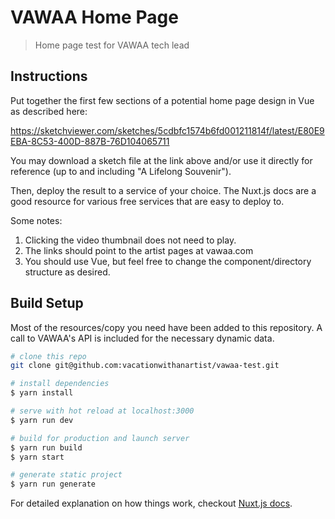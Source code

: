 # VAWAA Home Page

> Home page test for VAWAA tech lead

## Instructions
Put together the first few sections of a potential home page design in Vue as described here:

https://sketchviewer.com/sketches/5cdbfc1574b6fd001211814f/latest/E80E9EBA-8C53-400D-887B-76D104065711

You may download a sketch file at the link above and/or use it directly for reference (up to and including "A Lifelong Souvenir").

Then, deploy the result to a service of your choice. The Nuxt.js docs are a good resource for various free services that are easy to deploy to.

Some notes:
1. Clicking the video thumbnail does not need to play.
2. The links should point to the artist pages at vawaa.com
3. You should use Vue, but feel free to change the component/directory structure as desired.


## Build Setup

Most of the resources/copy you need have been added to this repository. A call to VAWAA's API is included for the necessary dynamic data.  

``` bash
# clone this repo
git clone git@github.com:vacationwithanartist/vawaa-test.git

# install dependencies
$ yarn install

# serve with hot reload at localhost:3000
$ yarn run dev

# build for production and launch server
$ yarn run build
$ yarn start

# generate static project
$ yarn run generate
```

For detailed explanation on how things work, checkout [Nuxt.js docs](https://nuxtjs.org).

